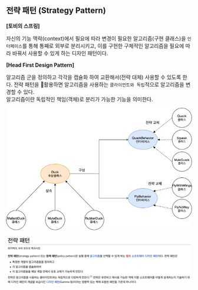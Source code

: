 ## 전략 패턴 (Strategy Pattern)

**[토비의 스프링]**

자신의 기능 맥락(context)에서 필요에 따라 변경이 필요한 알고리즘(구현 클래스)을 `인터페이스`를 통해 통째로 외부로 분리시키고, 이를 구현한 구체적인 알고리즘을 필요에 따라 바꿔서 사용할 수 있게 하는 디자인 패턴이다.

**[Head First Design Pattern]**

알고리즘 군을 정의하고 각각을 캡슐화 하여 교환해서(전략 대체) 사용할 수 있도록 한다. 전략 패턴을 활용하면 알고리즘을 사용하는 `클라이언트와 독립`적으로 알고리즘을 변경할 수 있다.
<br />
알고리즘이란 독립적인 책임(객체)로 분리가 가능한 기능을 의미한다.

![전략 패턴](./assets/001-strategy-pattern.jpg)

![전략 패턴 위키](./assets/002-strategy-pattern-wiki.png)
